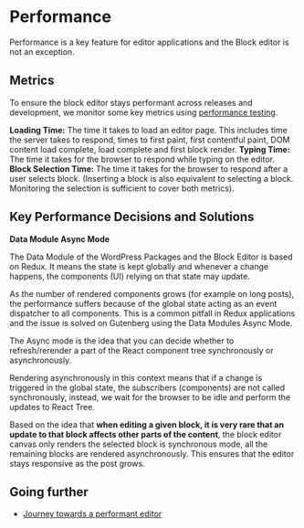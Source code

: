 # Performance

Performance is a key feature for editor applications and the Block editor is not an exception.

## Metrics

To ensure the block editor stays performant across releases and development, we monitor some key metrics using [performance testing](/docs/contributors/code/testing-overview.md#performance-testing).

**Loading Time:** The time it takes to load an editor page. This includes time the server takes to respond, times to first paint, first contentful paint, DOM content load complete, load complete and first block render.
**Typing Time:** The time it takes for the browser to respond while typing on the editor.
**Block Selection Time:** The time it takes for the browser to respond after a user selects block. (Inserting a block is also equivalent to selecting a block. Monitoring the selection is sufficient to cover both metrics).

## Key Performance Decisions and Solutions

**Data Module Async Mode**

The Data Module of the WordPress Packages and the Block Editor is based on Redux. It means the state is kept globally and whenever a change happens, the components (UI) relying on that state may update.

As the number of rendered components grows (for example on long posts), the performance suffers because of the global state acting as an event dispatcher to all components. This is a common pitfall in Redux applications and the issue is solved on Gutenberg using the Data Modules Async Mode.

The Async mode is the idea that you can decide whether to refresh/rerender a part of the React component tree synchronously or asynchronously.

Rendering asynchronously in this context means that if a change is triggered in the global state, the subscribers (components) are not called synchronously, instead, we wait for the browser to be idle and perform the updates to React Tree.

Based on the idea that **when editing a given block, it is very rare that an update to that block affects other parts of the content**, the block editor canvas only renders the selected block is synchronous mode, all the remaining blocks are rendered asynchronously. This ensures that the editor stays responsive as the post grows.

## Going further

-   [Journey towards a performant editor](https://riad.blog/2020/02/14/a-journey-towards-a-performant-web-editor/)
